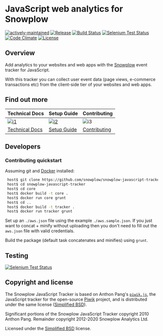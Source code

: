 # JavaScript web analytics for Snowplow

[![actively-maintained]][tracker-classificiation]
[![Release][release-image]][releases]
[![Build Status][travis-image]][travis]
[![Selenium Test Status][saucelabs-button-image]][saucelabs]
[![Code Climate][codeclimate-image]][codeclimate]
[![License][license-image]][bsd]

## Overview

Add analytics to your websites and web apps with the [Snowplow][snowplow] event tracker for
JavaScript.

With this tracker you can collect user event data (page views, e-commerce transactions etc) from the
client-side tier of your websites and web apps.

## Find out more

| Technical Docs                      | Setup Guide                  | Contributing                         |
|-------------------------------------|------------------------------|--------------------------------------|
| [![i1][techdocs-image]][tech-docs]  | [![i2][setup-image]][setup]  | ![i3][contributing-image]            |
| [Technical Docs][tech-docs]         | [Setup Guide][setup]         | [Contributing](Contributing.md)      |

## Developers

### Contributing quickstart

Assuming git and [Docker][docker-install] installed:

```bash
 host$ git clone https://github.com/snowplow/snowplow-javascript-tracker.git
 host$ cd snowplow-javascript-tracker
 host$ cd core
 host$ docker build -t core .
 host$ docker run core grunt
 host$ cd ..
 host$ docker build -t tracker .
 host$ docker run tracker grunt
```

Set up an `./aws.json` file using the example `./aws.sample.json`. If you just want to concat +
minify without uploading then you don't need to fill out the `aws.json` file with valid credentials.

Build the package (default task concatenates and minifies) using `grunt`.

## Testing

[![Selenium Test Status][saucelabs-matrix-image]][saucelabs]

## Copyright and license

The Snowplow JavaScript Tracker is based on Anthon Pang's [`piwik.js`][piwikjs], the JavaScript
tracker for the open-source [Piwik][piwik] project, and is distributed under the same license
([Simplified BSD][bsd]).

Significant portions of the Snowplow JavaScript Tracker copyright 2010 Anthon Pang. Remainder
copyright 2012-2020 Snowplow Analytics Ltd.

Licensed under the [Simplified BSD][bsd] license.

[snowplow]: http://snowplowanalytics.com/
[docker-install]: https://docs.docker.com/install/
[piwik]: http://piwik.org/
[piwikjs]: https://github.com/piwik/piwik/blob/master/js/piwik.js
[piwikphp]: https://github.com/piwik/piwik/blob/master/piwik.php
[bsd]: http://www.opensource.org/licenses/bsd-license.php
[setup]: https://docs.snowplowanalytics.com/docs/collecting-data/collecting-from-own-applications/javascript-tracker/general-parameters/
[tech-docs]: https://docs.snowplowanalytics.com/docs/collecting-data/collecting-from-own-applications/javascript-tracker/
[techdocs-image]: https://d3i6fms1cm1j0i.cloudfront.net/github/images/techdocs.png
[setup-image]: https://d3i6fms1cm1j0i.cloudfront.net/github/images/setup.png
[contributing-image]: https://d3i6fms1cm1j0i.cloudfront.net/github/images/contributing.png
[release-image]: https://img.shields.io/badge/release-2.15.0-blue.svg?style=flat
[releases]: https://github.com/snowplow/snowplow-javascript-tracker/releases
[grunt-image]: https://cdn.gruntjs.com/builtwith.png
[grunt]: https://gruntjs.com/
[travis-image]: https://travis-ci.org/snowplow/snowplow-javascript-tracker.png?branch=master
[travis]: http://travis-ci.org/snowplow/snowplow-javascript-tracker
[codeclimate-image]: https://codeclimate.com/github/snowplow/snowplow-javascript-tracker.png
[codeclimate]: https://codeclimate.com/github/snowplow/snowplow-javascript-tracker
[saucelabs]: https://saucelabs.com/u/snowplow
[saucelabs-button-image]: https://app.saucelabs.com/buildstatus/snowplow
[saucelabs-matrix-image]: https://app.saucelabs.com/browser-matrix/snowplow.svg
[license-image]: http://img.shields.io/badge/license-simplified--bsd-blue.svg?style=flat
[tracker-classificiation]: https://docs.snowplowanalytics.com/docs/collecting-data/collecting-from-own-applications/tracker-maintenance-classification/
[actively-maintained]: https://img.shields.io/static/v1?style=flat&label=Snowplow&message=Actively%20Maintained&color=6638b8&labelColor=9ba0aa&logo=data:image/png;base64,iVBORw0KGgoAAAANSUhEUgAAABAAAAAQCAMAAAAoLQ9TAAAAeFBMVEVMaXGXANeYANeXANZbAJmXANeUANSQAM+XANeMAMpaAJhZAJeZANiXANaXANaOAM2WANVnAKWXANZ9ALtmAKVaAJmXANZaAJlXAJZdAJxaAJlZAJdbAJlbAJmQAM+UANKZANhhAJ+EAL+BAL9oAKZnAKVjAKF1ALNBd8J1AAAAKHRSTlMAa1hWXyteBTQJIEwRgUh2JjJon21wcBgNfmc+JlOBQjwezWF2l5dXzkW3/wAAAHpJREFUeNokhQOCA1EAxTL85hi7dXv/E5YPCYBq5DeN4pcqV1XbtW/xTVMIMAZE0cBHEaZhBmIQwCFofeprPUHqjmD/+7peztd62dWQRkvrQayXkn01f/gWp2CrxfjY7rcZ5V7DEMDQgmEozFpZqLUYDsNwOqbnMLwPAJEwCopZxKttAAAAAElFTkSuQmCC